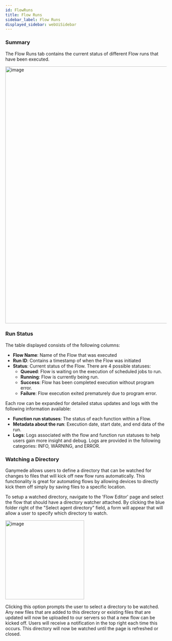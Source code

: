 ```yaml
---
id: FlowRuns
title: Flow Runs
sidebar_label: Flow Runs
displayed_sidebar: webUiSidebar
---
```


### Summary

The Flow Runs tab contains the current status of different Flow runs that have been executed.  

<img width="800" alt="image" src="https://user-images.githubusercontent.com/46538575/199794611-fdd3c037-1045-43bf-bf1d-20603acac42d.png" />

### Run Status

The table displayed consists of the following columns:

- **Flow Name**: Name of the Flow that was executed
- **Run ID**: Contains a timestamp of when the Flow was initiated
- **Status**: Current status of the Flow.  There are 4 possible statuses:
  - **Queued**: Flow is waiting on the execution of scheduled jobs to run.
  - **Running**: Flow is currently being run.
  - **Success**: Flow has been completed execution without program error.
  - **Failure**: Flow execution exited prematurely due to program error.

Each row can be expanded for detailed status updates and logs with the following information available:

- **Function run statuses**: The status of each function within a Flow. 
- **Metadata about the run**: Execution date, start date, and end data of the run. 
- **Logs**: Logs associated with the flow and function run statuses to help users gain more insight and debug. Logs are provided in the following categories: INFO, WARNING, and ERROR.

### Watching a Directory
Ganymede allows users to define a directory that can be watched for changes to files that will kick off new flow runs automatically. This functionality is great for automating flows by allowing devices to directly kick them off simply by saving files to a specific location.

To setup a watched directory, navigate to the 'Flow Editor' page and select the flow that should have a directory watcher attached. By clicking the blue folder right of the "Select agent directory" field, a form will appear that will allow a user to specify which directory to watch.

<img width="246" alt="image" src="https://user-images.githubusercontent.com/111307862/194402465-cdec9cc2-5d2c-4618-b78e-2e3db50cc650.png" />

Clicking this option prompts the user to select a directory to be watched. Any new files that are added to this directory or existing files that are updated will now be uploaded to our servers so that a new flow can be kicked off. Users will receive a notification in the top right each time this occurs. This directory will now be watched until the page is refreshed or closed.
